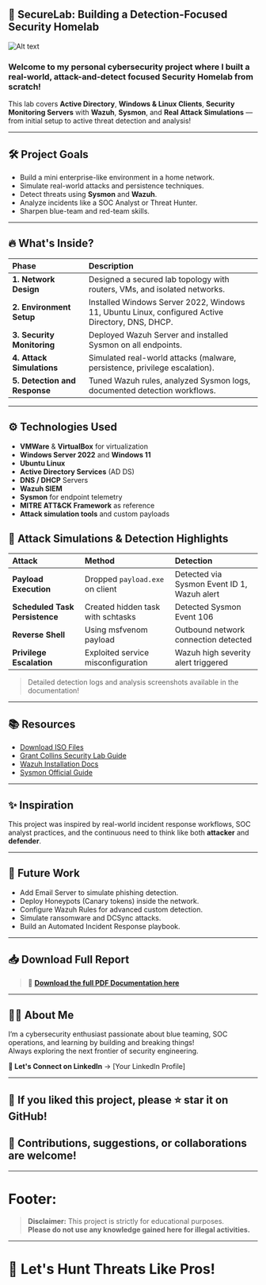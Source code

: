 ## 🚀 SecureLab: Building a Detection-Focused Security Homelab

![Alt text](/Screenshots/homelab.png)  


### Welcome to my personal cybersecurity project where I built a real-world, attack-and-detect focused Security Homelab from scratch!

This lab covers **Active Directory**, **Windows & Linux Clients**, **Security Monitoring Servers** with **Wazuh**, **Sysmon**, and **Real Attack Simulations** — from initial setup to active threat detection and analysis!

---

## 🛠️ Project Goals

- Build a mini enterprise-like environment in a home network.
- Simulate real-world attacks and persistence techniques.
- Detect threats using **Sysmon** and **Wazuh**.
- Analyze incidents like a SOC Analyst or Threat Hunter.
- Sharpen blue-team and red-team skills.

---

## 🔥 What's Inside?

| Phase | Description |
|:---|:---|
| **1. Network Design** | Designed a secured lab topology with routers, VMs, and isolated networks. |
| **2. Environment Setup** | Installed Windows Server 2022, Windows 11, Ubuntu Linux, configured Active Directory, DNS, DHCP. |
| **3. Security Monitoring** | Deployed Wazuh Server and installed Sysmon on all endpoints. |
| **4. Attack Simulations** | Simulated real-world attacks (malware, persistence, privilege escalation). |
| **5. Detection and Response** | Tuned Wazuh rules, analyzed Sysmon logs, documented detection workflows. |

---

## ⚙️ Technologies Used

- **VMWare** & **VirtualBox** for virtualization
- **Windows Server 2022** and **Windows 11**
- **Ubuntu Linux**
- **Active Directory Services** (AD DS)
- **DNS / DHCP** Servers
- **Wazuh SIEM**
- **Sysmon** for endpoint telemetry
- **MITRE ATT&CK Framework** as reference
- **Attack simulation tools** and custom payloads


## 🧠 Attack Simulations & Detection Highlights

| Attack | Method | Detection |
|:---|:---|:---|
| **Payload Execution** | Dropped `payload.exe` on client | Detected via Sysmon Event ID 1, Wazuh alert |
| **Scheduled Task Persistence** | Created hidden task with schtasks | Detected Sysmon Event 106 |
| **Reverse Shell** | Using msfvenom payload | Outbound network connection detected |
| **Privilege Escalation** | Exploited service misconfiguration | Wazuh high severity alert triggered |

> Detailed detection logs and analysis screenshots available in the documentation!

---

## 📚 Resources

- [Download ISO Files](https://ln5.sync.com/dl/831828380#cbtjtrs7-yhmjd4ad-yaxm6hka-x97b3ug7)
- [Grant Collins Security Lab Guide](https://projectsecurity.teachable.com/courses/2721940/lectures/59518536)
- [Wazuh Installation Docs](https://documentation.wazuh.com/current/installation-guide/index.html)
- [Sysmon Official Guide](https://learn.microsoft.com/en-us/sysinternals/downloads/sysmon)

---

## ✨ Inspiration

This project was inspired by real-world incident response workflows, SOC analyst practices, and the continuous need to think like both **attacker** and **defender**.

---

## 🚧 Future Work

- Add Email Server to simulate phishing detection.
- Deploy Honeypots (Canary tokens) inside the network.
- Configure Wazuh Rules for advanced custom detection.
- Simulate ransomware and DCSync attacks.
- Build an Automated Incident Response playbook.

---

## 📥 Download Full Report

> 📄 [**Download the full PDF Documentation here**](docs/full_report.pdf)


---

## 🧑‍💻 About Me

I’m a cybersecurity enthusiast passionate about blue teaming, SOC operations, and learning by building and breaking things!  
Always exploring the next frontier of security engineering.

**🔗 Let's Connect on LinkedIn** → [Your LinkedIn Profile]

---

## 🌟 If you liked this project, please ⭐ star it on GitHub!  
## 📢 Contributions, suggestions, or collaborations are welcome!

---

# Footer:

> **Disclaimer:** This project is strictly for educational purposes.  
> **Please do not use any knowledge gained here for illegal activities.**

---

# 🚀 Let's Hunt Threats Like Pros!


